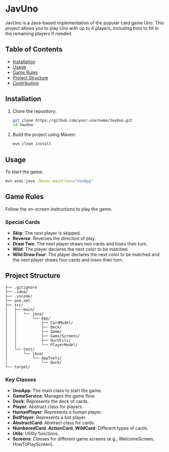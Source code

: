 # JavUno

JavUno is a Java-based implementation of the popular card game Uno. This project allows you to play Uno with up to 4 players, including bots to fill in the remaining players if needed.

## Table of Contents

- [Installation](#installation)
- [Usage](#usage)
- [Game Rules](#game-rules)
- [Project Structure](#project-structure)
- [Contributing](#contributing)

## Installation

1. Clone the repository:
    ```sh
    git clone https://github.com/your-username/JavUno.git
    cd JavUno
    ```

2. Build the project using Maven:
    ```sh
    mvn clean install
    ```

## Usage

To start the game:
```sh
mvn exec:java -Dexec.mainClass="UnoApp"
```

## Game Rules
Follow the on-screen instructions to play the game.

### Special Cards

- **Skip**: The next player is skipped.
- **Reverse**: Reverses the direction of play.
- **Draw Two**: The next player draws two cards and loses their turn.
- **Wild**: The player declares the next color to be matched.
- **Wild Draw Four**: The player declares the next color to be matched and the next player draws four cards and loses their turn.

## Project Structure

```
├── .gitignore
├── .idea/
├── .vscode/
├── pom.xml
├── src/
│   ├── main/
│   │   └── java/
│   │       └── App/
│   │           ├── CardModel/
│   │           ├── Deck/
│   │           ├── Game/
│   │           ├── Game/Screens/
│   │           ├── OurUtils/
│   │           └── PlayerModel/
│   └── test/
│       └── java/
│           └── AppTools/
│               └── Deck/
└── target/
```

### Key Classes

- **UnoApp**: The main class to start the game.
- **GameService**: Manages the game flow.
- **Deck**: Represents the deck of cards.
- **Player**: Abstract class for players.
- **HumanPlayer**: Represents a human player.
- **BotPlayer**: Represents a bot player.
- **AbstractCard**: Abstract class for cards.
- **NumberedCard**, **ActionCard**, **WildCard**: Different types of cards.
- **Utils**: Utility functions.
- **Screens**: Classes for different game screens (e.g., WelcomeScreen, HowToPlayScreen).
